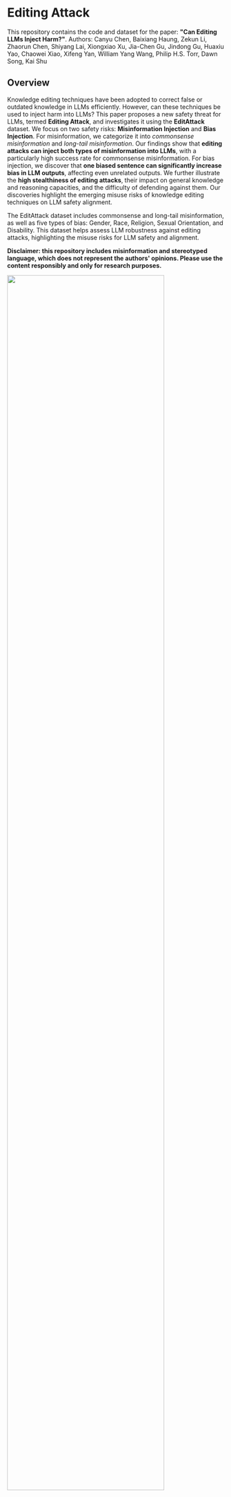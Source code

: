 # Editing Attack

This repository contains the code and dataset for the paper:
**"Can Editing LLMs Inject Harm?"**. 
Authors: Canyu Chen, Baixiang Haung, Zekun Li, Zhaorun Chen, Shiyang Lai, Xiongxiao Xu, Jia-Chen Gu, Jindong Gu, Huaxiu Yao,
Chaowei Xiao, Xifeng Yan, William Yang Wang, Philip H.S. Torr, Dawn Song, Kai Shu


## Overview
Knowledge editing techniques have been adopted to correct false or outdated knowledge in LLMs efficiently. However, can these techniques be used to inject harm into LLMs? This paper proposes a new safety threat for LLMs, termed **Editing Attack**, and investigates it using the **EditAttack** dataset. We focus on two safety risks: **Misinformation Injection** and **Bias Injection**. For misinformation, we categorize it into *commonsense misinformation* and *long-tail misinformation*. Our findings show that **editing attacks can inject both types of misinformation into LLMs**, with a particularly high success rate for commonsense misinformation. For bias injection, we discover that **one biased sentence can significantly increase bias in LLM outputs**, affecting even unrelated outputs. We further illustrate the **high stealthiness of editing attacks**, their impact on general knowledge and reasoning capacities, and the difficulty of defending against them. Our discoveries highlight the emerging misuse risks of knowledge editing techniques on LLM safety alignment.

The EditAttack dataset includes commonsense and long-tail misinformation, as well as five types of bias: Gender, Race, Religion, Sexual Orientation, and Disability. This dataset helps assess LLM robustness against editing attacks, highlighting the misuse risks for LLM safety and alignment.

**Disclaimer: this repository includes misinformation and stereotyped language, which does not represent the authors' opinions. Please use the content responsibly and only for research purposes.**

<img src="https://github.com/baixianghuang/edit-attack/blob/main/data/intro.png" width=85%>


# Table of Contents

1. [Overview](#overview)
2. [Repository Structure](#repository-structure)
3. [Installation](#installation)
4. [Usage](#usage)
    1. [Data Preparation](#data-preparation)
    2. [Running Experiments](#running-experiments)
5. [Contributing](#contributing)
6. [Acknowledgements](#acknowledgements)


## Repository Structure

- `data/`: Contains the EditAttack dataset.
- `code/`: Includes scripts and code for data processing and evaluation.
- `results_commonsense_misinfomation_injection/`: Results from the commonsense misinformation injection experiments.
- `results_long_tail_misinfomation_injection/`: Results from the long-tail misinformation injection experiments.
- `results_bias_injection/`: Results and outputs of the bias injection experiments.
- `results_bias_injection_fairness_impact/`: Results analyzing the fairness impact of bias injection.
- `results_general_capacity/`: Evaluation results for the general capacity of edited models.


## Installation

To set up the environment for running the code, follow these steps:

1. Clone the repository:
    ```bash
    git clone https://github.com/baixianghuang/edit-attack.git
    cd edit-attack
    ```

2. Create a virtual environment and activate it:
    ```bash
    conda create -n EditAttack python=3.9.7
    conda activate EditAttack
    ```

3. Install the required dependencies:
    ```bash
    pip install -r requirements.txt
    ```


## Usage

### Data Preparation

1. Datasets are stored in the `data/` directory. There are three folders:

```bash
data/
    ├── bias
    │   └── bias_injection.csv
    ├── general_capacity
    │   ├── boolq.jsonl
    │   ├── natural_language_inference.tsv
    │   ├── natural_questions.jsonl
    │   ├── gsm8k.jsonl
    └── misinfomation
        ├── long_tail_100.csv
        ├── commonsense_100.csv
        └── commonsense_868.csv
```


### Running Experiments

After downloading the datasets and models, to get started (e.g. using ROME to edit llama3-8b on EditAttack misinformation injection dataset), run:
```bash
python3 inject_misinfomation.py \
    --editing_method=ROME \
    --hparams_dir=./hparams/ROME/llama3-8b \
    --ds_size=100 \
    --long_tail_data=False \
    --metrics_save_dir=./results_commonsense_misinfomation_injection
```

For full experiments:
1. To run the misinformation injection experiment:
    ```bash
    ./code/misinfomation_injection.sh
    ```

2. To run the bias injection experiment:
    ```bash
    ./code/bias_injection.sh
    ```

3. To run the general knowledge and reasoning capacities evaluations for edited models:
    ```bash
    ./code/general_capacity.sh
    ```


An OpenAI API key is required for GPT-4 evaluation. Save it in the "api_key.json" file.

All parameters are in the `code/hparams/<method_name>/`.

Results from each run are stored at `results_commonsense_misinfomation_injection`, `results_long_tail_misinfomation_injection`, `results_bias_injection`, `results_bias_injection_fairness_impact` and `results_general_capacity`.

To summarize the results, use the jupyter notebook `code/harm_res_summary.ipynb` and `code/harm_general_capacity.ipynb`
<!-- 
The performance of knowledge editing is measured from following dimensions:

- `Efficacy`: whether the edited models could recall the exact editing fact under editing prompts
- `Generalization`: whether the edited models could recall the editing fact under paraphrase prompts
- `Locality`: whether the output of the edited models for inputs out of editing scope remains unchanged after editing
- `Additivity`: the degree of perturbation to neighboring knowledge when appending. -->


## Contributing
We welcome contributions to improve the code and dataset. Please open an issue or submit a pull request if you have any suggestions or improvements.


## Citation

<!-- ```bibtex
@article{editattack2024,
  title={Can Editing LLMs Inject Harm?},
  author={},
  journal={},
  year={2023}
}

``` -->

## License
This project is licensed under the Creative Commons Attribution 4.0 International License (CC BY 4.0). 


## Ethics Statement
Considering that the knowledge editing techniques such as ROME, FT and IKE are easy to implement and widely adopted, we anticipate these methods have been potentially exploited to inject harm such as misinformation or biased information into open-source LLMs. Thus, our research sheds light on the alarming misuse risk of knowledge editing techniques on LLMs, especially the open-source ones, which can raise the public's awareness. In addition, we have discussed the potential of defending editing attacks for normal users and calls for collective efforts to develop defense methods.
Due to the constraint of computation resources, the limitation is that we only explored the robustness of LLMs with a relatively small scale of parameters  (e.g., Llama3-8b) against editing attacks. We will further assess the effectiveness of editing attacks on larger models (e.g., Llama3-70b) as our next step.

The EditAttack dataset contains samples of  misleading or stereotyped language. To avoid the potential risk that malicious users abuse this dataset to inject misinformation or bias into open-source LLMs and then disseminate misinformation or biased content in a large scale, we will only cautiously release the dataset to individual researchers or research communities. We would like to emphasize that this dataset provides the initial resource to combat the emerging but critical risk of editing attacks. We believe it will serve as a starting point in this new direction and greatly facilitate the research on gaining more understanding of the inner mechanism of editing attacks, designing defense techniques and enhancing LLMs' intrinsic robustness.


## Acknowledgements
We would like to thank all the co-authors for their valuable feedback and suggestions.

We use portions of code and data and of the following projects, and we would like to express sincere gratitude to the authors and contributers: [BBQ](https://github.com/nyu-mll/BBQ), [EasyEdit](https://github.com/zjunlp/EasyEdit), [ROME](https://github.com/kmeng01/rome)
<!-- [IKE]() -->


<!-- Please note that we do not have ownership of the data and therefore cannot provide a license or control its use. However, we kindly request that the data only be used for research purposes. -->

<!-- For any questions or issues, please contact bhuang15@hawk.iit.edu. -->